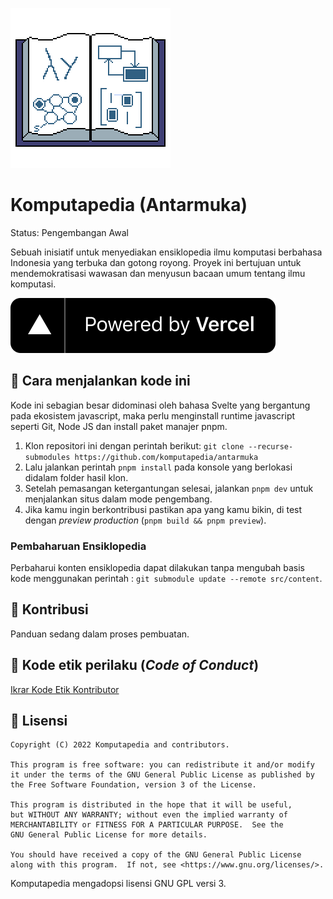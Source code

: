 ![komputapedia logo](/static/favicon.png)

# Komputapedia (Antarmuka)

Status: Pengembangan Awal

Sebuah inisiatif untuk menyediakan ensiklopedia ilmu komputasi berbahasa Indonesia yang terbuka dan gotong royong.
Proyek ini bertujuan untuk mendemokratisasi wawasan dan menyusun bacaan umum tentang ilmu komputasi.

[![powered by vercel](docs/1618983297-powered-by-vercel.svg)](https://vercel.com/?utm_source=komputapedia&utm_campaign=oss)

## 🚀 Cara menjalankan kode ini

Kode ini sebagian besar didominasi oleh bahasa Svelte yang bergantung pada ekosistem javascript, maka perlu menginstall
runtime javascript seperti Git, Node JS dan install paket manajer pnpm.

1. Klon repositori ini dengan perintah berikut: `git clone --recurse-submodules https://github.com/komputapedia/antarmuka`
2. Lalu jalankan perintah `pnpm install` pada konsole yang berlokasi didalam folder hasil klon.
3. Setelah pemasangan ketergantungan selesai, jalankan `pnpm dev` untuk menjalankan situs dalam mode pengembang.
4. Jika kamu ingin berkontribusi pastikan apa yang kamu bikin, di test dengan *preview production* (`pnpm build && pnpm preview`).

### Pembaharuan Ensiklopedia

Perbaharui konten ensiklopedia dapat dilakukan tanpa mengubah basis kode menggunakan perintah : `git submodule update --remote src/content`.

## 🔰 Kontribusi

Panduan sedang dalam proses pembuatan.

## 🤝 Kode etik perilaku (_Code of Conduct_)

[Ikrar Kode Etik Kontributor](./CODE_OF_CONDUCT.md)

## 🪪 Lisensi

```
Copyright (C) 2022 Komputapedia and contributors.

This program is free software: you can redistribute it and/or modify
it under the terms of the GNU General Public License as published by
the Free Software Foundation, version 3 of the License.

This program is distributed in the hope that it will be useful,
but WITHOUT ANY WARRANTY; without even the implied warranty of
MERCHANTABILITY or FITNESS FOR A PARTICULAR PURPOSE.  See the
GNU General Public License for more details.

You should have received a copy of the GNU General Public License
along with this program.  If not, see <https://www.gnu.org/licenses/>.
```

Komputapedia mengadopsi lisensi GNU GPL versi 3.
